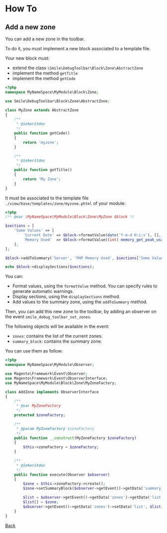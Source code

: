 # How To

## Add a new zone

You can add a new zone in the toolbar.

To do it, you must implement a new block associated to a template file.

Your new block must:

* extend the class `\Smile\DebugToolbar\Block\Zone\AbstractZone`
* implement the method `getTitle`
* implement the method `getCode`

```php
<?php
namespace MyNameSpace\MyModule\Block\Zone;

use Smile\DebugToolbar\Block\Zone\AbstractZone;

class MyZone extends AbstractZone
{
    /**
     * @inheritdoc
     */
    public function getCode()
    {
        return 'myzone';
    }

    /**
     * @inheritdoc
     */
    public function getTitle()
    {
        return 'My Zone';
    }
}
```

It must be associated to the template file `./view/base/templates/zone/myzone.phtml` of your module:

```php
<?php
/** @var \MyNameSpace\MyModule\Block\Zone\MyZone $block */

$sections = [
    'Some Values' => [
        'Current Date' => $block->formatValue(date('Y-m-d H:i:s'), [], 'datetime'),
        'Memory Used'  => $block->formatValue((int) memory_get_peak_usage(true), ['gt' => 128*1024*1024], 'size'),
    ],
];

$block->addToSummary('Server', 'PHP Memory Used', $sections['Some Values']['Memory Used']);

echo $block->displaySections($sections);

```
You can:

* Format values, using the `formatValue` method. You can specify rules to generate automatic warnings.
* Display sections, using the `displaySections` method.
* Add values to the summary zone, using the `addToSummary` method.


Then, you can add this new zone to the toolbar, by adding an observer on the event `smile_debug_toolbar_set_zones`.

The following objects will be available in the event:

* `zones`: contains the list of the current zones.
* `summary_block`: contains the summary zone.

You can use them as follow:

```php
<?php
namespace MyNameSpace\MyModule\Observer;

use Magento\Framework\Event\Observer;
use Magento\Framework\Event\ObserverInterface;
use MyNameSpace\MyModule\Block\Zone\MyZoneFactory;

class AddZone implements ObserverInterface
{
    /**
     * @var MyZoneFactory
     */
    protected $zoneFactory;

    /**
     * @param MyZoneFactory $zoneFactory
     */
    public function __construct(MyZoneFactory $zoneFactory)
    {
        $this->zoneFactory = $zoneFactory;
    }

    /**
     * @inheritdoc
     */
    public function execute(Observer $observer)
    {
        $zone = $this->zoneFactory->create();
        $zone->setSummaryBlock($observer->getEvent()->getData('summary_block'));

        $list = $observer->getEvent()->getData('zones')->getData('list');
        $list[] = $zone;
        $observer->getEvent()->getData('zones')->setData('list', $list);
    }
}
```

[Back](../README.md)
